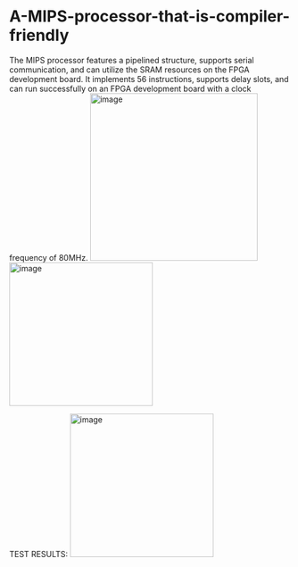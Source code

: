 # A-MIPS-processor-that-is-compiler-friendly
The MIPS processor features a pipelined structure, supports serial communication, and can utilize the SRAM resources on  the FPGA development board. It implements 56 instructions, supports delay slots, and can run successfully on an FPGA  development board with a clock frequency of 80MHz.
<img width="300" alt="image" src="https://github.com/IteratorandIterator/A-MIPS-processor-that-is-compiler-friendly/assets/98395922/219b2c1c-24e2-4d12-adc5-535354d260d1">
<img width="257" alt="image" src="https://github.com/IteratorandIterator/A-MIPS-processor-that-is-compiler-friendly/assets/98395922/04cf06e4-864e-48ab-8890-d9bd229b02bb">

TEST RESULTS:
<img width="257" alt="image" src="https://github.com/IteratorandIterator/A-MIPS-processor-that-is-compiler-friendly/assets/98395922/96219e66-08f7-446c-8b58-c43eb90e683e">

